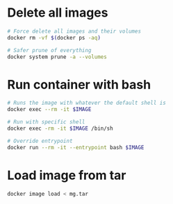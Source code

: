 
# Delete all images

```bash
# Force delete all images and their volumes
docker rm -vf $(docker ps -aq)

# Safer prune of everything
docker system prune -a --volumes
```

# Run container with bash

```bash
# Runs the image with whatever the default shell is
docker exec --rm -it $IMAGE

# Run with specific shell
docker exec -rm -it $IMAGE /bin/sh

# Override entrypoint
docker run --rm -it --entrypoint bash $IMAGE
```

# Load image from tar

```bash
docker image load < mg.tar
```